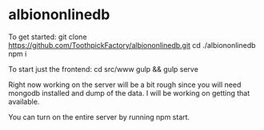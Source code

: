 # albiononlinedb

To get started:
git clone https://github.com/ToothpickFactory/albiononlinedb.git
cd ./albiononlinedb
npm i

To start just the frontend:
cd src/www
gulp && gulp serve

Right now working on the server will be a bit rough since you will need mongodb installed and dump of the data. I will be working on getting that available.

You can turn on the entire server by running npm start.
